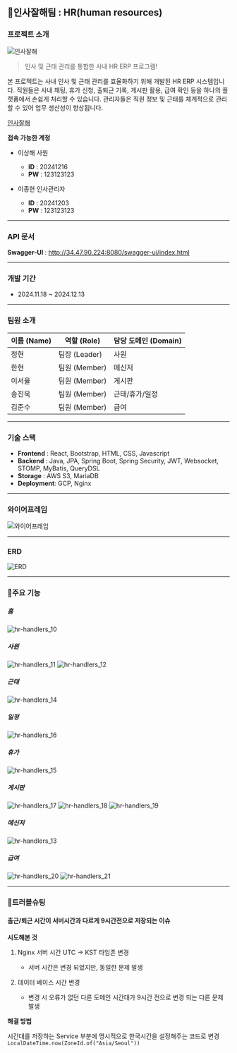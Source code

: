## 👋인사잘해팀 : HR(human resources)
### 프로젝트 소개
![인사잘해](https://media.discordapp.net/attachments/1303967846027755560/1316651649569132595/2024-12-12_3.23.22.png?ex=675bd2e7&is=675a8167&hm=eaf69c79a2c4b9311af7fc45d8d98b58633597eed4e75d7c6e4225e7b45b4f91&=&format=webp&quality=lossless&width=883&height=295)
> 인사 및 근태 관리를 통합한 사내 HR ERP 프로그램!

본 프로젝트는 사내 인사 및 근태 관리를 효율화하기 위해 개발된 HR ERP 시스템입니다.
직원들은 사내 채팅, 휴가 신청, 출퇴근 기록, 게시판 활용, 급여 확인 등을 하나의 플랫폼에서 손쉽게 처리할 수 있습니다.
관리자들은 직원 정보 및 근태를 체계적으로 관리할 수 있어 업무 생산성이 향상됩니다.

[인사잘해](http://34.47.90.224:3000/)

**접속 가능한 계정**
- 이상해 사원
  - **ID** : 20241216
  - **PW** : 123123123
  

- 이종현 인사관리자
  - **ID** : 20241203
  - **PW** : 123123123

---

### API 문서
**Swagger-UI** : http://34.47.90.224:8080/swagger-ui/index.html

---

### 개발 기간
- 2024.11.18 ~ 2024.12.13

---

### 팀원 소개
| 이름 (Name) | 역할 (Role)  | 담당 도메인 (Domain) | 
  |-----------|------------|-----------------|
| 정현        | 팀장 (Leader) | 사원              | 
| 한현        | 팀원 (Member) | 메신저             | 
| 이서율       | 팀원 (Member) | 게시판             |  
| 송진욱       | 팀원 (Member) | 근태/휴가/일정        | 
| 김준수       | 팀원 (Member) | 급여              | 

---

### 기술 스택
- **Frontend** : React, Bootstrap, HTML, CSS, Javascript
- **Backend** : Java, JPA, Spring Boot, Spring Security, JWT, Websocket, STOMP, MyBatis, QueryDSL
- **Storage** : AWS S3, MariaDB
- **Deployment**: GCP, Nginx

---

### 와이어프레임
![와이어프레임](https://github.com/user-attachments/assets/794f6b45-ce24-4aec-a9ec-80a0aacc2d6e)

---

### ERD
![ERD](https://github.com/user-attachments/assets/ef15cc51-089b-45a7-b704-e8ffe7cad939)

---

### 📌주요 기능
##### 홈
![hr-handlers_10](/uploads/96bde8645c70d8ff101ab38ae247b9d2/hr-handlers_10.png)

##### 사원
![hr-handlers_11](/uploads/f55e53bcbeeb9280e5641cd56f05bc9c/hr-handlers_11.png)
![hr-handlers_12](/uploads/028d8d267ceb355b9f8f0bae621f9b20/hr-handlers_12.png)

##### 근태
![hr-handlers_14](/uploads/989821c1f6e3b10b7a06b3ed0972f7f9/hr-handlers_14.png)

##### 일정
![hr-handlers_16](/uploads/93532b9c07a12a2720f113515ed8c331/hr-handlers_16.png)

##### 휴가
![hr-handlers_15](/uploads/92f5f5490bfdefb6879cac1c39fe1adb/hr-handlers_15.png)

##### 게시판
![hr-handlers_17](/uploads/0326688bab1e7fb138f0ec8f5fc2bde5/hr-handlers_17.png)
![hr-handlers_18](/uploads/9d8d41f51815bb0332a1dad19d93bbe6/hr-handlers_18.png)
![hr-handlers_19](/uploads/358251ab2d4dde40f8821acbec7062c7/hr-handlers_19.png)

##### 메신저
![hr-handlers_13](/uploads/218e2c0969772076db8d511d6424a349/hr-handlers_13.png)

##### 급여
![hr-handlers_20](/uploads/6afb8c6ae2140791ca2142fc70eee8b2/hr-handlers_20.png)
![hr-handlers_21](/uploads/82a242f1a0df08fbf54aef40d3bfdbc7/hr-handlers_21.png)

---

### 🚨트러블슈팅
#### 출근/퇴근 시간이 서버시간과 다르게 9시간전으로 저장되는 이슈 
**시도해본 것**
1. Nginx 서버 시간 UTC -> KST 타임존 변경 
  
   - 서버 시간은 변경 되었지만, 동일한 문제 발생

2. 데이터 베이스 시간 변경 
   - 변경 시 오류가 없던 다른 도메인 시간대가 9시간 전으로 변경 되는 다른 문제 발생

**해결 방법**

시간대를 저장하는 Service 부분에 명시적으로 한국시간을 설정해주는 코드로 변경
`LocalDateTime.now(ZoneId.of("Asia/Seoul"))`
